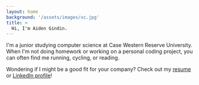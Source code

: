```yaml
---
layout: home
background: '/assets/images/vc.jpg'
title: >
  Hi, I'm Aiden Gindin.
---
```


I'm a junior studying computer science at Case Western Reserve University. When I'm not doing homework or working on a personal coding project, you can often find me running, cycling, or reading.

Wondering if I might be a good fit for your company? Check out my [resume](/resume.html) or [LinkedIn profile](https://www.linkedin.com/in/aiden-g-57a131ba/)!
